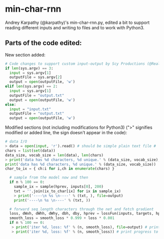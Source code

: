 # min-char-rnn
Andrey Karpathy (@karpathy)'s min-char-rnn.py, edited a bit to support reading different inputs and writing to files and to work with Python3.
## Parts of the code edited:
New section added:
```py
# Code changes to support custom input-output by Scy Productions (@RealScyP)
if len(sys.argv) == 3:
  input = sys.argv[1]
  outputFile = sys.argv[2]
  output = open(outputFile, 'w')
elif len(sys.argv) == 2:
  input = sys.argv[1]
  outputFile = "output.txt"
  output = open(outputFile, 'w')
else:
  input = "input.txt"
  outputFile = "output.txt"
  output = open(outputFile, 'w')
```
Modified sections (not including modifications for Python3) (">" signifies modified or added line, the sign doesn't appear in the code):
```py
# data I/O
> data = open(input, 'r').read() # should be simple plain text file # ''input.txt'' was replaced with 'input' to support custom input-output
chars = list(set(data))
data_size, vocab_size = len(data), len(chars)
> print('data has %d characters, %d unique.' % (data_size, vocab_size), file=output)
print('data has %d characters, %d unique.' % (data_size, vocab_size))
char_to_ix = { ch:i for i,ch in enumerate(chars) }
```
```py
  # sample from the model now and then
  if n % 100 == 0:
    sample_ix = sample(hprev, inputs[0], 200)
    txt = ''.join(ix_to_char[ix] for ix in sample_ix)
    > print('----\n %s \n----' % (txt, ), file=output)
    print('----\n %s \n----' % (txt, ))
```
```py
  # forward seq_length characters through the net and fetch gradient
  loss, dWxh, dWhh, dWhy, dbh, dby, hprev = lossFun(inputs, targets, hprev)
  smooth_loss = smooth_loss * 0.999 + loss * 0.001
  if n % 100 == 0:
   > print('iter %d, loss: %f' % (n, smooth_loss), file=output) # print progress to file
   > print('iter %d, loss: %f' % (n, smooth_loss)) # print progress to console
 ```
